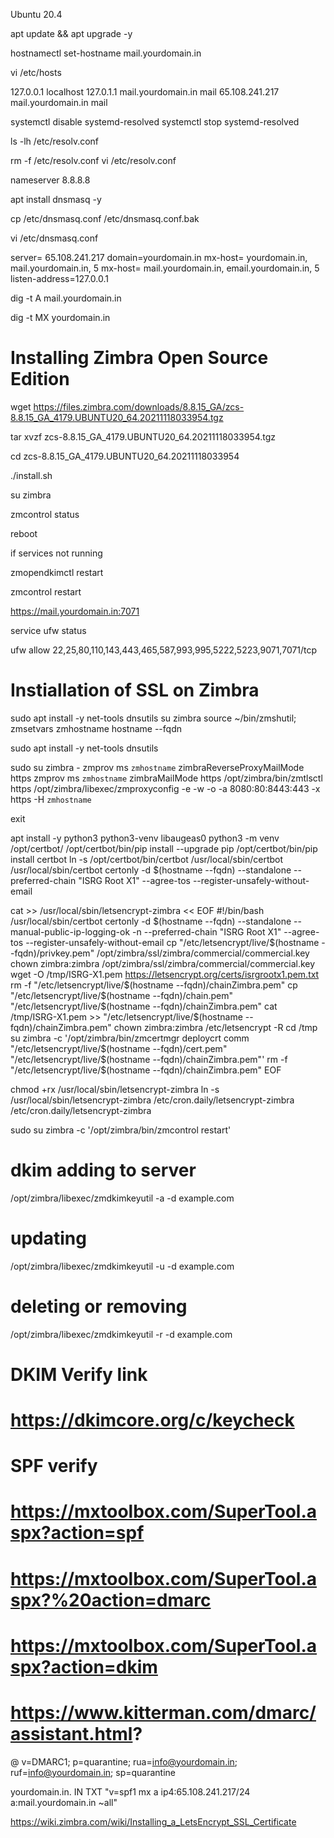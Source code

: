Ubuntu 20.4

apt update && apt upgrade -y

hostnamectl set-hostname mail.yourdomain.in

vi /etc/hosts

127.0.0.1       localhost
127.0.1.1       mail.yourdomain.in mail
65.108.241.217   mail.yourdomain.in mail

systemctl disable systemd-resolved
systemctl stop systemd-resolved

ls -lh /etc/resolv.conf

rm -f /etc/resolv.conf
vi  /etc/resolv.conf

nameserver 8.8.8.8

apt install dnsmasq -y

cp /etc/dnsmasq.conf /etc/dnsmasq.conf.bak

vi /etc/dnsmasq.conf

server= 65.108.241.217
domain=yourdomain.in
mx-host= yourdomain.in, mail.yourdomain.in, 5
mx-host= mail.yourdomain.in, email.yourdomain.in, 5
listen-address=127.0.0.1

dig -t A mail.yourdomain.in

dig -t MX yourdomain.in


# Installing Zimbra Open Source Edition

wget https://files.zimbra.com/downloads/8.8.15_GA/zcs-8.8.15_GA_4179.UBUNTU20_64.20211118033954.tgz

tar xvzf zcs-8.8.15_GA_4179.UBUNTU20_64.20211118033954.tgz

cd zcs-8.8.15_GA_4179.UBUNTU20_64.20211118033954

./install.sh

su zimbra

zmcontrol status


reboot 

if services not running 

zmopendkimctl restart

zmcontrol restart

https://mail.yourdomain.in:7071

service ufw status

ufw allow 22,25,80,110,143,443,465,587,993,995,5222,5223,9071,7071/tcp


# Instiallation of SSL on Zimbra

sudo apt install -y net-tools dnsutils
su zimbra
source ~/bin/zmshutil; zmsetvars
zmhostname
hostname --fqdn

sudo apt install -y net-tools dnsutils

sudo su zimbra -
zmprov ms `zmhostname` zimbraReverseProxyMailMode https
zmprov ms `zmhostname` zimbraMailMode https
/opt/zimbra/bin/zmtlsctl https
/opt/zimbra/libexec/zmproxyconfig -e -w -o -a 8080:80:8443:443 -x https -H `zmhostname`

exit

apt install -y python3 python3-venv libaugeas0
python3 -m venv /opt/certbot/
/opt/certbot/bin/pip install --upgrade pip
/opt/certbot/bin/pip install certbot
ln -s /opt/certbot/bin/certbot /usr/local/sbin/certbot
/usr/local/sbin/certbot certonly -d $(hostname --fqdn) --standalone --preferred-chain  "ISRG Root X1" --agree-tos --register-unsafely-without-email

cat >> /usr/local/sbin/letsencrypt-zimbra << EOF
#!/bin/bash
/usr/local/sbin/certbot certonly -d $(hostname --fqdn) --standalone --manual-public-ip-logging-ok -n --preferred-chain  "ISRG Root X1" --agree-tos --register-unsafely-without-email
cp "/etc/letsencrypt/live/$(hostname --fqdn)/privkey.pem" /opt/zimbra/ssl/zimbra/commercial/commercial.key
chown zimbra:zimbra /opt/zimbra/ssl/zimbra/commercial/commercial.key
wget -O /tmp/ISRG-X1.pem https://letsencrypt.org/certs/isrgrootx1.pem.txt
rm -f "/etc/letsencrypt/live/$(hostname --fqdn)/chainZimbra.pem"
cp "/etc/letsencrypt/live/$(hostname --fqdn)/chain.pem" "/etc/letsencrypt/live/$(hostname --fqdn)/chainZimbra.pem"
cat /tmp/ISRG-X1.pem >> "/etc/letsencrypt/live/$(hostname --fqdn)/chainZimbra.pem"
chown zimbra:zimbra /etc/letsencrypt -R
cd /tmp
su zimbra -c '/opt/zimbra/bin/zmcertmgr deploycrt comm "/etc/letsencrypt/live/$(hostname --fqdn)/cert.pem" "/etc/letsencrypt/live/$(hostname --fqdn)/chainZimbra.pem"'
rm -f "/etc/letsencrypt/live/$(hostname --fqdn)/chainZimbra.pem"
EOF

chmod +rx /usr/local/sbin/letsencrypt-zimbra
ln -s /usr/local/sbin/letsencrypt-zimbra /etc/cron.daily/letsencrypt-zimbra
/etc/cron.daily/letsencrypt-zimbra

sudo su zimbra -c '/opt/zimbra/bin/zmcontrol restart'

# dkim adding to server

 /opt/zimbra/libexec/zmdkimkeyutil -a -d example.com

# updating
 /opt/zimbra/libexec/zmdkimkeyutil -u -d example.com

# deleting or removing

 /opt/zimbra/libexec/zmdkimkeyutil -r -d example.com

# DKIM Verify link 

# https://dkimcore.org/c/keycheck

# SPF verify

# https://mxtoolbox.com/SuperTool.aspx?action=spf
# https://mxtoolbox.com/SuperTool.aspx?%20action=dmarc
# https://mxtoolbox.com/SuperTool.aspx?action=dkim


# https://www.kitterman.com/dmarc/assistant.html?


@   v=DMARC1; p=quarantine; rua=info@yourdomain.in; ruf=info@yourdomain.in; sp=quarantine

yourdomain.in.  IN TXT "v=spf1 mx a ip4:65.108.241.217/24 a:mail.yourdomain.in ~all"



https://wiki.zimbra.com/wiki/Installing_a_LetsEncrypt_SSL_Certificate

